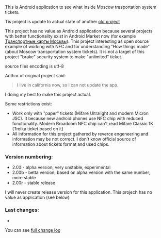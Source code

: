 This is Android application to see what inside Moscow trasportation system tickets.

Tis project is update to actual state of another [old project](https://github.com/ValleZ/Ticket-Info.git)

This project has no value as Android application because several projects with better functionality exist in Android Market now (for example [Транспортные карты Москвы](https://play.google.com/store/apps/details?id=eu.dedb.nfc.moscow)).
This project interesting as open source example of working with NFC and for understanding "How things made" (about Moscow transportation system tickets). It is not a target of this project "brake" security system to make "unlimited" ticket.

source files encoding is utf-8

Author of original project said:
> I live in california now, so I can not update the app.

I doing my best to make this project actual.

Some restrictions exist:

* Work only with "paper" tickets (Mifare Ultralight and modern Micron JSC). It because new android phones use NFC chip with reduced functionality. Modern Broadcom NFC chip can't read Mifare Classic 1K (Troika ticket based on it)
* All information for this project gathered by reverce engeneering and information may be not correct. I don't know official source of information about tickets format and used chips. 

### Version numbering:

* 2.00  - alpha version, very unstable, experimental
* 2.00b - betta version, based on alpha version with the same number, more stable
* 2.00r - stable release

I will never create release version for this application. This projech has no value as application (see below)

### Last changes:

- 

You can see [full change log](https://github.com/mvbasov/Ticket-Info/blob/master/CHANGELOG.md)


